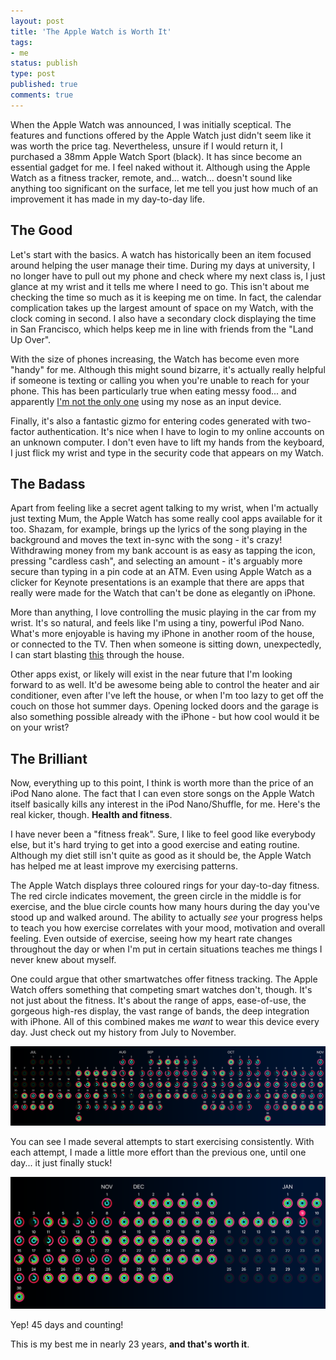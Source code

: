```yaml
---
layout: post
title: 'The Apple Watch is Worth It'
tags:
- me
status: publish
type: post
published: true
comments: true
---
```

When the Apple Watch was announced, I was initially sceptical. The features and functions offered by the Apple Watch just didn't seem like it was worth the price tag. Nevertheless, unsure if I would return it, I purchased a 38mm Apple Watch Sport (black). It has since become an essential gadget for me. I feel naked without it. Although using the Apple Watch as a fitness tracker, remote, and... watch... doesn't sound like anything too significant on the surface, let me tell you just how much of an improvement it has made in my day-to-day life.

## The Good

Let's start with the basics. A watch has historically been an item focused around helping the user manage their time. During my days at university, I no longer have to pull out my phone and check where my next class is, I just glance at my wrist and it tells me where I need to go. This isn't about me checking the time so much as it is keeping me on time. In fact, the calendar complication takes up the largest amount of space on my Watch, with the clock coming in second. I also have a secondary clock displaying the time in San Francisco, which helps keep me in line with friends from the "Land Up Over".

With the size of phones increasing, the Watch has become even more "handy" for me. Although this might sound bizarre, it's actually really helpful if someone is texting or calling you when you're unable to reach for your phone. This has been particularly true when eating messy food... and apparently [I'm not the only one](http://qz.com/571237/almost-half-of-apple-watch-owners-have-used-their-nose-to-operate-the-device/) using my nose as an input device.

Finally, it's also a fantastic gizmo for entering codes generated with two-factor authentication. It's nice when I have to login to my online accounts on an unknown computer. I don't even have to lift my hands from the keyboard, I just flick my wrist and type in the security code that appears on my Watch.

## The Badass

Apart from feeling like a secret agent talking to my wrist, when I'm actually just texting Mum, the Apple Watch has some really cool apps available for it too. Shazam, for example, brings up the lyrics of the song playing in the background and moves the text in-sync with the song - it's crazy! Withdrawing money from my bank account is as easy as tapping the icon, pressing "cardless cash", and selecting an amount - it's arguably more secure than typing in a pin code at an ATM. Even using Apple Watch as a clicker for Keynote presentations is an example that there are apps that really were made for the Watch that can't be done as elegantly on iPhone.

More than anything, I love controlling the music playing in the car from my wrist. It's so natural, and feels like I'm using a tiny, powerful iPod Nano. What's more enjoyable is having my iPhone in another room of the house, or connected to the TV. Then when someone is sitting down, unexpectedly, I can start blasting [this](https://www.youtube.com/watch?v=enMReCEcHiM) through the house.

Other apps exist, or likely will exist in the near future that I'm looking forward to as well. It'd be awesome being able to control the heater and air conditioner, even after I've left the house, or when I'm too lazy to get off the couch on those hot summer days. Opening locked doors and the garage is also something possible already with the iPhone - but how cool would it be on your wrist?

## The Brilliant

Now, everything up to this point, I think is worth more than the price of an iPod Nano alone. The fact that I can even store songs on the Apple Watch itself basically kills any interest in the iPod Nano/Shuffle, for me. Here's the real kicker, though. **Health and fitness**.

I have never been a "fitness freak". Sure, I like to feel good like everybody else, but it's hard trying to get into a good exercise and eating routine. Although my diet still isn't quite as good as it should be, the Apple Watch has helped me at least improve my exercising patterns.

The Apple Watch displays three coloured rings for your day-to-day fitness. The red circle indicates movement, the green circle in the middle is for exercise, and the blue circle counts how many hours during the day you've stood up and walked around. The ability to actually *see* your progress helps to teach you how exercise correlates with your mood, motivation and overall feeling. Even outside of exercise, seeing how my heart rate changes throughout the day or when I'm put in certain situations teaches me things I never knew about myself.

One could argue that other smartwatches offer fitness tracking. The Apple Watch offers something that competing smart watches don't, though. It's not just about the fitness. It's about the range of apps, ease-of-use, the gorgeous high-res display, the vast range of bands, the deep integration with iPhone. All of this combined makes me *want* to wear this device every day. Just check out my history from July to November.

![Apple Watch Fitness Progress](/images/apple-watch-fitness-01.png)

You can see I made several attempts to start exercising consistently. With each attempt, I made a little more effort than the previous one, until one day... it just finally stuck!

![Apple Watch Fitness Progress](/images/apple-watch-fitness-02.png)

Yep! 45 days and counting!

This is my best me in nearly 23 years, **and that's worth it**.
